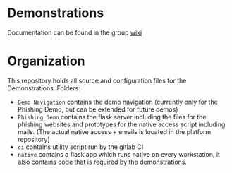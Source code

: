 # Demonstrations

Documentation can be found in the group [wiki](https://code.fbi.h-da.de/groups/esc-mpse20/-/wikis/home)

# Organization

This repository holds all source and configuration files for the Demonstrations.
Folders:
- `Demo Navigation` contains the demo navigation (currently only for the Phishing Demo, but can be extended for future demos)
- `Phishing Demo` contains the flask server including the files for the phishing websites and prototypes for the native access script including mails. (The actual native access + emails is located in the platform repository)
- `ci` contains utility script run by the gitlab CI
- `native` contains a flask app which runs native on every workstation, it also contains code that is required by the demonstrations.

